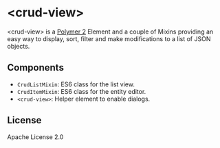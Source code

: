 
# &lt;crud-view&gt;


&lt;crud-view&gt; is a [Polymer 2](http://polymer-project.org) Element and a couple of Mixins providing an easy way to display, sort, filter and make modifications to a list of JSON objects.

## Components

- `CrudListMixin`: ES6 class for the list view.
- `CrudItemMixin`: ES6 class for the entity editor.
- `<crud-view>`: Helper element to enable dialogs.

## License

Apache License 2.0
